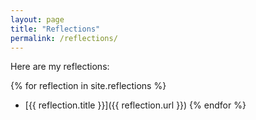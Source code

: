 ```yaml
---
layout: page
title: "Reflections"
permalink: /reflections/
---
```


Here are my reflections:

{% for reflection in site.reflections %}
- [{{ reflection.title }}]({{ reflection.url }})
{% endfor %}
